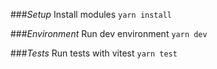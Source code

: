 ###_Setup_
Install modules
```yarn install```

###_Environment_
Run dev environment
```yarn dev```

###_Tests_
Run tests with vitest
```yarn test```